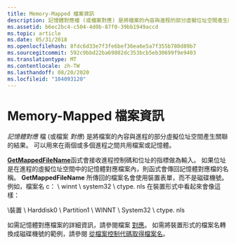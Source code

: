```yaml
---
title: Memory-Mapped 檔案資訊
description: 記憶體對應檔 (或檔案對應) 是將檔案的內容與進程的部分虛擬位址空間產生關聯的結果。 可以用來在兩個或多個進程之間共用檔案或記憶體。
ms.assetid: b6ec2bc4-c504-4d0b-87f0-39bb1949accd
ms.topic: article
ms.date: 05/31/2018
ms.openlocfilehash: 8fdc6d33e7f3fe6bef36ea6e5a7f355b780d89b7
ms.sourcegitcommit: 592c9bbd22ba69802dc353bcb5eb30699f9e9403
ms.translationtype: MT
ms.contentlocale: zh-TW
ms.lasthandoff: 08/20/2020
ms.locfileid: "104093120"
---
```

# <a name="memory-mapped-file-information"></a>Memory-Mapped 檔案資訊

*記憶體對應* 檔 (或檔案 *對應*) 是將檔案的內容與進程的部分虛擬位址空間產生關聯的結果。 可以用來在兩個或多個進程之間共用檔案或記憶體。

[**GetMappedFileName**](/windows/desktop/api/Psapi/nf-psapi-getmappedfilenamea)函式會接收進程控制碼和位址的指標做為輸入。 如果位址是在進程的虛擬位址空間中的記憶體對應檔案內，則函式會傳回記憶體對應檔的名稱。 **GetMappedFileName** 所傳回的檔案名會使用裝置表單，而不是磁碟機號。 例如，檔案名 c： \\ winnt \\ system32 \\ ctype. nls 在裝置形式中看起來會像這樣：

\\裝置 \\ Harddisk0 \\ Partition1 \\ WINNT \\ System32 \\ ctype. nls

如需記憶體對應檔案的詳細資訊，請參閱檔案 [對應](/windows/desktop/Memory/file-mapping)。 如需將裝置形式的檔案名轉換成磁碟機號的範例，請參閱 [從檔案控制代碼取得檔案名](/windows/desktop/Memory/obtaining-a-file-name-from-a-file-handle)。

 

 